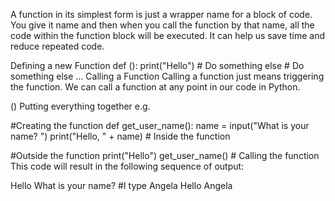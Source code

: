 A function in its simplest form is just a wrapper name for a block of code. 
You give it name and then when you call the function by that name,
all the code within the function block will be executed. It can help us save time and reduce repeated code.

Defining a new Function
def <function name>():
    print("Hello")
    # Do something else
    # Do something else ...
Calling a Function
Calling a function just means triggering the function. We can call a function at any point in our code in Python.

<function name>()
Putting everything together e.g.

#Creating the function
def get_user_name():
    name = input("What is your name? ")
    print("Hello, " + name)
    # Inside the function

#Outside the function
print("Hello")
get_user_name() # Calling the function
This code will result in the following sequence of output:

Hello
What is your name? #I type Angela
Hello
Angela